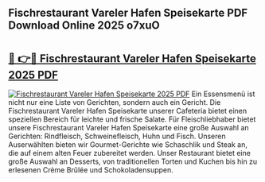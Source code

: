 ## Fischrestaurant Vareler Hafen Speisekarte PDF Download Online 2025 o7xuO

# <h2><a href="http://gcadoh.nevu.top/?p=Fischrestaurant+Vareler+Hafen+Speisekarte">🔗 👉🔴 Fischrestaurant Vareler Hafen Speisekarte 2025 PDF</a></h2>

[![Fischrestaurant Vareler Hafen Speisekarte 2025 PDF](https://i.imgur.com/dBaPXMq.png)](http://gcadoh.nevu.top/?p=Fischrestaurant+Vareler+Hafen+Speisekarte)
Ein Essensmenü ist nicht nur eine Liste von Gerichten, sondern auch ein Gericht. Die Fischrestaurant Vareler Hafen Speisekarte unserer Cafeteria bietet einen speziellen Bereich für leichte und frische Salate. Für Fleischliebhaber bietet unsere Fischrestaurant Vareler Hafen Speisekarte eine große Auswahl an Gerichten: Rindfleisch, Schweinefleisch, Huhn und Fisch. Unseren Auserwählten bieten wir Gourmet-Gerichte wie Schaschlik und Steak an, die auf einem alten Feuer zubereitet werden. Unser Restaurant bietet eine große Auswahl an Desserts, von traditionellen Torten und Kuchen bis hin zu erlesenen Crème Brûlée und Schokoladensuppen.
